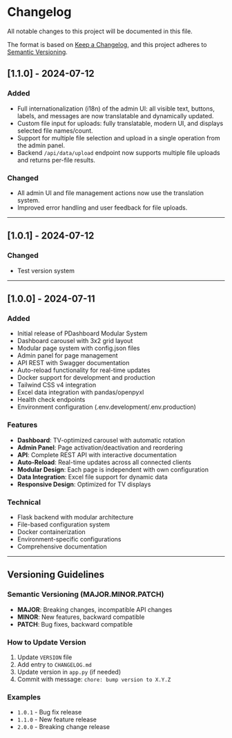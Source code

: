 # Changelog

All notable changes to this project will be documented in this file.

The format is based on [Keep a Changelog](https://keepachangelog.com/en/1.0.0/),
and this project adheres to [Semantic Versioning](https://semver.org/spec/v2.0.0.html).

## [1.1.0] - 2024-07-12

### Added
- Full internationalization (i18n) of the admin UI: all visible text, buttons, labels, and messages are now translatable and dynamically updated.
- Custom file input for uploads: fully translatable, modern UI, and displays selected file names/count.
- Support for multiple file selection and upload in a single operation from the admin panel.
- Backend `/api/data/upload` endpoint now supports multiple file uploads and returns per-file results.

### Changed
- All admin UI and file management actions now use the translation system.
- Improved error handling and user feedback for file uploads.

---

## [1.0.1] - 2024-07-12

### Changed
- Test version system

---

## [1.0.0] - 2024-07-11

### Added
- Initial release of PDashboard Modular System
- Dashboard carousel with 3x2 grid layout
- Modular page system with config.json files
- Admin panel for page management
- API REST with Swagger documentation
- Auto-reload functionality for real-time updates
- Docker support for development and production
- Tailwind CSS v4 integration
- Excel data integration with pandas/openpyxl
- Health check endpoints
- Environment configuration (.env.development/.env.production)

### Features
- **Dashboard**: TV-optimized carousel with automatic rotation
- **Admin Panel**: Page activation/deactivation and reordering
- **API**: Complete REST API with interactive documentation
- **Auto-Reload**: Real-time updates across all connected clients
- **Modular Design**: Each page is independent with own configuration
- **Data Integration**: Excel file support for dynamic data
- **Responsive Design**: Optimized for TV displays

### Technical
- Flask backend with modular architecture
- File-based configuration system
- Docker containerization
- Environment-specific configurations
- Comprehensive documentation

---

## Versioning Guidelines

### Semantic Versioning (MAJOR.MINOR.PATCH)
- **MAJOR**: Breaking changes, incompatible API changes
- **MINOR**: New features, backward compatible
- **PATCH**: Bug fixes, backward compatible

### How to Update Version
1. Update `VERSION` file
2. Add entry to `CHANGELOG.md`
3. Update version in `app.py` (if needed)
4. Commit with message: `chore: bump version to X.Y.Z`

### Examples
- `1.0.1` - Bug fix release
- `1.1.0` - New feature release
- `2.0.0` - Breaking change release 